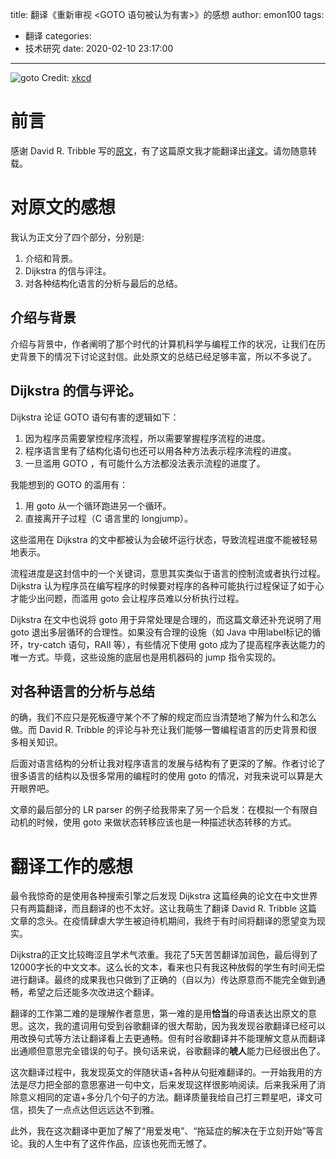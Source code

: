 title: 翻译《重新审视 <GOTO 语句被认为有害>》的感想
author: emon100
tags:
  - 翻译
categories:
  - 技术研究
date: 2020-02-10 23:17:00
---
![goto](../../../../img/paste/pasted-7.png)
Credit: [xkcd](https://xkcd.com/292/)

# 前言
感谢 David R. Tribble 写的[原文](http://david.tribble.com/text/goto.html)，有了这篇原文我才能翻译出[译文](https://www.emon100.com/goto-translation/)。请勿随意转载。


# 对原文的感想

我认为正文分了四个部分，分别是:

   1. 介绍和背景。
   2. Dijkstra 的信与评注。
   3. 对各种结构化语言的分析与最后的总结。

## 介绍与背景
介绍与背景中，作者阐明了那个时代的计算机科学与编程工作的状况，让我们在历史背景下的情况下讨论这封信。此处原文的总结已经足够丰富，所以不多说了。

## Dijkstra 的信与评论。

Dijkstra 论证 GOTO 语句有害的逻辑如下：

1. 因为程序员需要掌控程序流程，所以需要掌握程序流程的进度。
2. 程序语言里有了结构化语句也还可以用各种方法表示程序流程的进度。
3. 一旦滥用 GOTO ，有可能什么方法都没法表示流程的进度了。

我能想到的 GOTO 的滥用有：
1. 用 goto 从一个循环跑进另一个循环。
2. 直接离开子过程（C 语言里的 longjump）。

这些滥用在 Dijkstra 的文中都被认为会破坏运行状态，导致流程进度不能被轻易地表示。

流程进度是这封信中的一个关键词，意思其实类似于语言的控制流或者执行过程。Dijkstra 认为程序员在编写程序的时候要对程序的各种可能执行过程保证了如于心才能少出问题，而滥用 goto 会让程序员难以分析执行过程。

Dijkstra 在文中也说将 goto 用于异常处理是合理的，而这篇文章还补充说明了用 goto 退出多层循环的合理性。如果没有合理的设施（如 Java 中用label标记的循环，try-catch 语句，RAII 等），有些情况下使用 goto 成为了提高程序表达能力的唯一方式。毕竟，这些设施的底层也是用机器码的 jump 指令实现的。

## 对各种语言的分析与总结

的确，我们不应只是死板遵守某个不了解的规定而应当清楚地了解为什么和怎么做。而 David R. Tribble 的评论与补充让我们能够一瞥编程语言的历史背景和很多相关知识。

后面对语言结构的分析让我对程序语言的发展与结构有了更深的了解。作者讨论了很多语言的结构以及很多常用的编程时的使用 goto 的情况，对我来说可以算是大开眼界吧。

文章的最后部分的 LR parser 的例子给我带来了另一个启发：在模拟一个有限自动机的时候，使用 goto 来做状态转移应该也是一种描述状态转移的方式。
  

# 翻译工作的感想

最令我惊奇的是使用各种搜索引擎之后发现 Dijkstra 这篇经典的论文在中文世界只有两篇翻译，而且翻译的也不太好。这让我萌生了翻译 David R. Tribble 这篇文章的念头。在疫情肆虐大学生被迫待机期间，我终于有时间将翻译的愿望变为现实。

Dijkstra的正文比较晦涩且学术气浓重。我花了5天苦苦翻译加润色，最后得到了12000字长的中文文本。这么长的文本，看来也只有我这种放假的学生有时间无偿进行翻译。最终的成果我也只做到了正确的（自以为）传达原意而不能完全做到通畅，希望之后还能多次改进这个翻译。

翻译的工作第二难的是理解作者意思，第一难的是用**恰当**的母语表达出原文的意思。这次，我的遣词用句受到谷歌翻译的很大帮助，因为我发现谷歌翻译已经可以用改换句式等方法让翻译看上去更通畅。但有时谷歌翻译并不能理解文意从而翻译出通顺但意思完全错误的句子。换句话来说，谷歌翻译的**唬人**能力已经很出色了。

这次翻译过程中，我发现英文的伴随状语+各种从句挺难翻译的。一开始我用的方法是尽力把全部的意思塞进一句中文，后来发现这样很影响阅读。后来我采用了消除意义相同的定语+多分几个句子的方法。翻译质量我给自己打三颗星吧，译文可信，损失了一点点达但远远达不到雅。

此外，我在这次翻译中更加了解了“用爱发电”、“拖延症的解决在于立刻开始”等言论。我的人生中有了这件作品，应该也死而无憾了。
